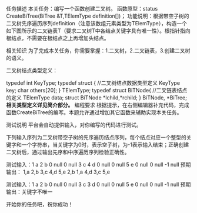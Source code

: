 任务描述
本关任务：编写一个函数创建二叉树。
函数原型：status CreateBiTree(BiTree &T,TElemType definition[])；
功能说明：根据带空子树的二叉树先序遍历序列definition（注意该数组元素类型为TElemType），构造一个如下图所示的二叉链表T（要求二叉树T中各结点关键字具有唯一性）。根指针指向根结点，不需要在根结点之上再增加头结点。


相关知识
为了完成本关任务，你需要掌握：1.二叉树，2.二叉链表，3.创建二叉树的语义。

二叉树结点类型定义：

typedef int KeyType; 
typedef struct {  //二叉树结点数据类型定义
     KeyType  key;
     char others[20];
} TElemType; 
typedef struct BiTNode{  //二叉链表结点的定义
      TElemType  data;
      struct BiTNode *lchild,*rchild;
} BiTNode, *BiTree;
**相关类型定义详见简介部分。**
编程要求
根据提示，在右侧编辑器补充代码，完成函数CreateBiTree的编写。本题允许通过增加其它函数来辅助实现本关任务。

测试说明
平台会自动提供输入，对你编写的代码进行测试。

下列输入序列为二叉树带空子树的先序遍历结点序列，每个结点对应一个整型的关键字和一个字符串，当关键字为0时，表示空子树，为-1表示输入结束；正确创建二叉树后，通过输出先序和中序遍历序列检验正确性。


测试输入：1 a 2 b 0 null  0 null 3 c 4 d  0 null  0 null 5 e  0 null  0 null -1 null
预期输出：
 1,a 2,b 3,c 4,d 5,e
 2,b 1,a 4,d 3,c 5,e


测试输入：1 a 2 b 0 null  0 null 3 c 3 d  0 null  0 null 5 e  0 null  0 null -1 null
预期输出：关键字不唯一

开始你的任务吧，祝你成功！